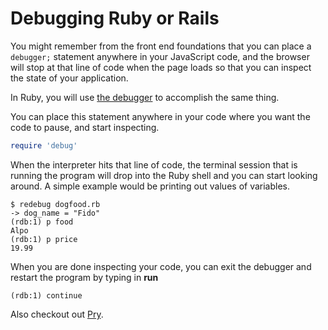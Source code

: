 # Debugging Ruby or Rails

You might remember from the front end foundations that you can place a `debugger;` statement anywhere in your JavaScript code, and the browser will stop at that line of code when the page loads so that you can inspect the state of your application.

In Ruby, you will use [the debugger](https://ruby-doc.org/stdlib-2.3.0/libdoc/debug/rdoc/DEBUGGER__.html) to accomplish the same thing.

You can place this statement anywhere in your code where you want the code to pause, and start inspecting.

```ruby
require 'debug'
```

When the interpreter hits that line of code, the terminal session that is running the program will drop into the Ruby shell and you can start looking around. A simple example would be printing out values of variables.

```
$ redebug dogfood.rb
-> dog_name = "Fido"
(rdb:1) p food
Alpo
(rdb:1) p price
19.99
```

When you are done inspecting your code, you can exit the debugger and restart the program by typing in **run**

```
(rdb:1) continue
```
Also checkout out [Pry](http://pryrepl.org/).
